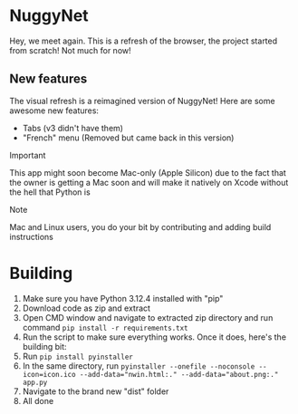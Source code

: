 # NuggyNet
Hey, we meet again. This is a refresh of the browser, the project started from scratch!
Not much for now!

## New features
The visual refresh is a reimagined version of NuggyNet! Here are some awesome new features:
* Tabs (v3 didn't have them)
* "French" menu (Removed but came back in this version)

> [!IMPORTANT]  
> This app might soon become Mac-only (Apple Silicon) due to the fact that the owner is getting a Mac soon and will make it natively on Xcode without the hell that Python is

> [!NOTE]
> Mac and Linux users, you do your bit by contributing and adding build instructions

# Building
1) Make sure you have Python 3.12.4 installed with "pip"
2) Download code as zip and extract
3) Open CMD window and navigate to extracted zip directory and run command `pip install -r requirements.txt`
4) Run the script to make sure everything works. Once it does, here's the building bit:
5) Run `pip install pyinstaller`
6) In the same directory, run `pyinstaller --onefile --noconsole --icon=icon.ico --add-data="nwin.html:." --add-data="about.png:." app.py`
7) Navigate to the brand new "dist" folder
8) All done

